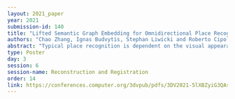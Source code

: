 ```yaml
---
layout: 2021_paper
year: 2021
submission-id: 140
title: "Lifted Semantic Graph Embedding for Omnidirectional Place Recognition"
authors: "Chao Zhang, Ignas Budvytis, Stephan Liwicki and Roberto Cipolla"
abstract: "Typical place recognition is dependent on the visual appearance and camera position of query images, without explicit use of domain knowledge and geometric relationships between key features in the scene. We exploit semantic grouping of pixels, and camera-pose robust scene graphs to perform structure-based visual localization for place recognition. In particular, we first formulate place recognition as an image retrieval task. Then, we lift the omnidirectional input images into 3D space, and compute a rotation and translation invariant semantic graph embedding to encode query and reference images. Finally, place information is obtained through graph similarity matching. Our graph representation is a simple addition to standard image embeddings with minimal overhead, but contains awareness of objects and their geometric relationships. In our experiments, we show improvement over typical place recognition, especially in environments with repetitions and dynamic appearance changes."
type: Poster
day: 3
session: 6
session-name: Reconstruction and Registration
order: 14
link: https://conferences.computer.org/3dvpub/pdfs/3DV2021-5lXBZyiG3QAsRBKXHIjqU8/268800b401/268800b401.pdf
---
```


